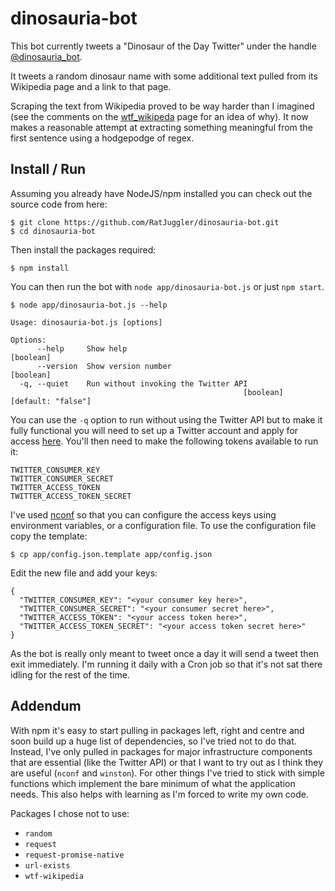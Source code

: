 # dinosauria-bot

This bot currently tweets a "Dinosaur of the Day Twitter" under the handle [@dinosauria_bot](https://twitter.com/dinosauria_bot).

It tweets a random dinosaur name with some additional text pulled from its Wikipedia page and a link to that page.

Scraping the text from Wikipedia proved to be way harder than I imagined (see the comments on the 
[wtf_wikipeda](https://github.com/spencermountain/wtf_wikipedia) page for an idea of why). It now makes a reasonable attempt at 
extracting something meaningful from the first sentence using a hodgepodge of regex.

## Install / Run

Assuming you already have NodeJS/npm installed you can check out the source code from here:
```
$ git clone https://github.com/RatJuggler/dinosauria-bot.git
$ cd dinosauria-bot
```
Then install the packages required:
```
$ npm install
```
You can then run the bot with `node app/dinosauria-bot.js` or just `npm start`.
```
$ node app/dinosauria-bot.js --help

Usage: dinosauria-bot.js [options]

Options:
      --help     Show help                                             [boolean]
      --version  Show version number                                   [boolean]
  -q, --quiet    Run without invoking the Twitter API
                                                    [boolean] [default: "false"]
```
You can use the `-q` option to run without using the Twitter API but to make it fully functional you will need to set up a Twitter
account and apply for access [here](https://developer.twitter.com/en/apply-for-access). You'll then need to make the following
tokens available to run it:
```
TWITTER_CONSUMER_KEY
TWITTER_CONSUMER_SECRET
TWITTER_ACCESS_TOKEN
TWITTER_ACCESS_TOKEN_SECRET
```
I've used [nconf](https://www.npmjs.com/package/nconf) so that you can configure the access keys using environment variables, or a 
configuration file. To use the configuration file copy the template:
```
$ cp app/config.json.template app/config.json
```
Edit the new file and add your keys:
```
{
  "TWITTER_CONSUMER_KEY": "<your consumer key here>",
  "TWITTER_CONSUMER_SECRET": "<your consumer secret here>",
  "TWITTER_ACCESS_TOKEN": "<your access token here>",
  "TWITTER_ACCESS_TOKEN_SECRET": "<your access token secret here>"
}
```
As the bot is really only meant to tweet once a day it will send a tweet then exit immediately. I'm running it daily with a Cron 
job so that it's not sat there idling for the rest of the time.

## Addendum

With npm it's easy to start pulling in packages left, right and centre and soon build up a huge list of dependencies, so I've tried 
not to do that. Instead, I've only pulled in packages for major infrastructure components that are essential (like the Twitter API) 
or that I want to try out as I think they are useful (`nconf` and `winston`). For other things I've tried to stick with simple 
functions which implement the bare minimum of what the application needs. This also helps with learning as I'm forced to write my 
own code.

Packages I chose not to use:

- `random`
- `request`
- `request-promise-native`
- `url-exists`
- `wtf-wikipedia`
